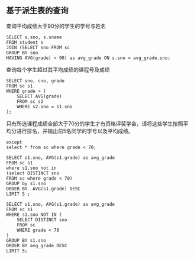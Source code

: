 ## 基于派生表的查询

查询平均成绩大于90分的学生的学号与姓名

```
SELECT s.sno, s.sname
FROM student s
JOIN (SELECT sno FROM sc
GROUP BY sno
HAVING AVG(grade) > 90) as avg_grade ON s.sno = avg_grade.sno;
```

查询每个学生超过其平均成绩的课程号及成绩

```
SELECT sno, cno, grade
FROM sc s1
WHERE grade > (
    SELECT AVG(grade)
    FROM sc s2
    WHERE s2.sno = s1.sno
);

```

只有所选课程成绩全部大于70分的学生才有资格评奖学金，请将这些学生按照平均分进行排名，并输出前5名同学的学号以及平均成绩。

```
except
select * from sc where grade < 70;
```

```
SELECT s1.sno, AVG(s1.grade) as avg_grade
FROM sc s1
where s1.sno not in
(select DISTINCT sno 
FROM sc where grade < 70)
GROUP by s1.sno 
ORDER BY  AVG(s1.grade) DESC
LIMIT 5 ;

SELECT s1.sno, AVG(s1.grade) as avg_grade
FROM sc s1
WHERE s1.sno NOT IN (
    SELECT DISTINCT sno 
    FROM sc 
    WHERE grade < 70
)
GROUP BY s1.sno
ORDER BY avg_grade DESC
LIMIT 5;
```

